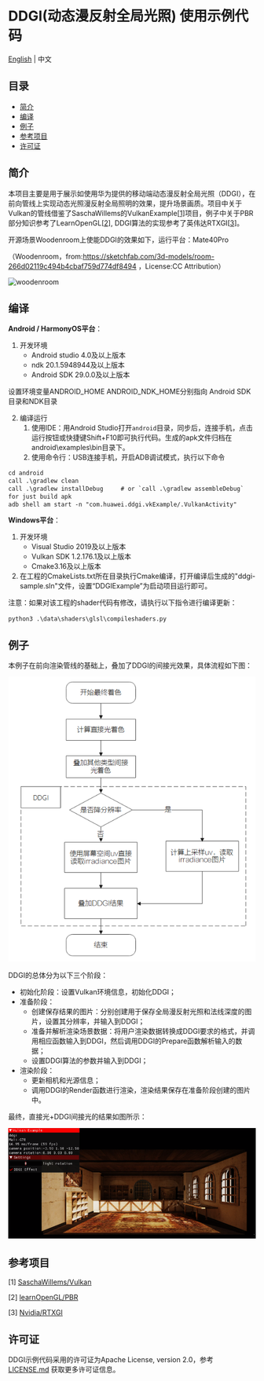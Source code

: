 # DDGI(动态漫反射全局光照) 使用示例代码
[English](README.md) | 中文

## 目录

 * [简介](#简介)
 * [编译](#编译)
 * [例子](#例子)
 * [参考项目](#参考项目)
 * [许可证](#许可证)

## 简介

本项目主要是用于展示如使用华为提供的移动端动态漫反射全局光照（DDGI），在前向管线上实现动态光照漫反射全局照明的效果，提升场景画质。项目中关于Vulkan的管线借鉴了SaschaWillems的VulkanExample[[1\]](https://github.com/SaschaWillems/Vulkan)项目，例子中关于PBR部分知识参考了LearnOpenGL[[2\]](https://learnopengl-cn.github.io/07%20PBR/02%20Lighting/#pbr), DDGI算法的实现参考了英伟达RTXGI[[3\]](https://github.com/NVIDIAGameWorks/RTXGI)。

开源场景Woodenroom上使能DDGI的效果如下，运行平台：Mate40Pro

（Woodenroom，from:https://sketchfab.com/3d-models/room-266d02119c494b4cbaf759d774df8494 ，License:CC Attribution）

![woodenroom](assets/woodenroom.gif)

## 编译

**Android / HarmonyOS平台**：

1. 开发环境
   - Android studio 4.0及以上版本
   - ndk 20.1.5948944及以上版本
   - Android SDK 29.0.0及以上版本

设置环境变量ANDROID_HOME ANDROID_NDK_HOME分别指向 Android SDK目录和NDK目录

2. 编译运行
   1.  使用IDE：用Android Studio打开`android`目录，同步后，连接手机，点击运行按钮或快捷键Shift+F10即可执行代码。生成的apk文件归档在android\examples\bin目录下。
   2. 使用命令行：USB连接手机，开启ADB调试模式，执行以下命令

```
cd android
call .\gradlew clean
call .\gradlew installDebug 	# or `call .\gradlew assembleDebug` for just build apk
adb shell am start -n "com.huawei.ddgi.vkExample/.VulkanActivity"
```

**Windows平台**：

1. 开发环境
   - Visual Studio 2019及以上版本
   - Vulkan SDK  1.2.176.1及以上版本
   - Cmake3.16及以上版本
2. 在工程的CmakeLists.txt所在目录执行Cmake编译，打开编译后生成的"ddgi-sample.sln"文件，设置“DDGIExample”为启动项目运行即可。

注意：如果对该工程的shader代码有修改，请执行以下指令进行编译更新：

`python3 .\data\shaders\glsl\compileshaders.py`

## 例子

本例子在前向渲染管线的基础上，叠加了DDGI的间接光效果，具体流程如下图：

![DDGI](assets/DDGI-1655281049240.png)

DDGI的总体分为以下三个阶段：

- 初始化阶段：设置Vulkan环境信息，初始化DDGI；
- 准备阶段：
  - 创建保存结果的图片：分别创建用于保存全局漫反射光照和法线深度的图片，设置其分辨率，并输入到DDGI；
  - 准备并解析渲染场景数据：将用户渲染数据转换成DDGI要求的格式，并调用相应函数输入到DDGI，然后调用DDGI的Prepare函数解析输入的数据；
  - 设置DDGI算法的参数并输入到DDGI；
- 渲染阶段：
  - 更新相机和光源信息；
  - 调用DDGI的Render函数进行渲染，渲染结果保存在准备阶段创建的图片中。

最终，直接光+DDGI间接光的结果如图所示：

![1655281011338](assets/1655281011338.png)

## 参考项目

[1] [SaschaWillems/Vulkan](<https://github.com/SaschaWillems/Vulkan>)

[2] [learnOpenGL/PBR](https://learnopengl-cn.github.io/07%20PBR/02%20Lighting/#pbr)

[3] [Nvidia/RTXGI](https://github.com/NVIDIAGameWorks/RTXGI)

## 许可证

DDGI示例代码采用的许可证为Apache License, version 2.0，参考 [LICENSE.md](https://github.com/HMS-Core/hms-scene-ddgi-demo/blob/master/LICENSE) 获取更多许可证信息。
